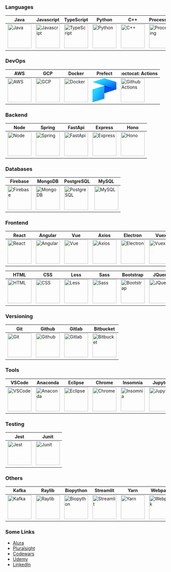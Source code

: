 ### Languages
|Java|Javascript|TypeScript|Python|C++|Processing|GoLang|         
|-|-|-|-|-|-|-|
|<img src="https://cdn.jsdelivr.net/gh/devicons/devicon@latest/icons/java/java-original.svg" title="Java" width="75" height="75"/>|<img src="https://cdn.jsdelivr.net/gh/devicons/devicon@latest/icons/javascript/javascript-original.svg" title="Javascript" width="75" height="75"/>|<img src="https://cdn.jsdelivr.net/gh/devicons/devicon@latest/icons/typescript/typescript-original.svg" title="TypeScript" width="75" height="75"/>|<img src="https://cdn.jsdelivr.net/gh/devicons/devicon@latest/icons/python/python-original.svg" title="Python" width="75" height="75"/>|<img src="https://cdn.jsdelivr.net/gh/devicons/devicon@latest/icons/cplusplus/cplusplus-original.svg" title="C++" width="75" height="75"/>|<img src="https://cdn.jsdelivr.net/gh/devicons/devicon@latest/icons/processing/processing-original-wordmark.svg" title="Processing" width="75" height="75"/>|<img  src="https://cdn.jsdelivr.net/gh/devicons/devicon@latest/icons/go/go-original.svg" title="GoLang" width="75" height="75"/>|

### DevOps
|AWS|GCP|Docker|Prefect|:octocat: Actions|
|-|-|-|-|-|
|<img src="https://cdn.jsdelivr.net/gh/devicons/devicon@latest/icons/amazonwebservices/amazonwebservices-plain-wordmark.svg" title="AWS" width="75" height="75"/>|<img src="https://cdn.jsdelivr.net/gh/devicons/devicon@latest/icons/googlecloud/googlecloud-original.svg" title="GCP" width="75" height="75"/>|<img src="https://cdn.jsdelivr.net/gh/devicons/devicon@latest/icons/docker/docker-original.svg" title="Docker" width="75" height="75"/>|<img src="https://raw.githubusercontent.com/PrefectHQ/prefect/main/ui/src/assets/logos/prefect-logo-mark-gradient.svg" title="Prefect" width="75" height="75"/>|<img src="https://cdn.jsdelivr.net/gh/devicons/devicon@latest/icons/githubactions/githubactions-original.svg" title="Github Actions" width="75" height="75"/>|

### Backend
|Node|Spring|FastApi|Express|Hono|
|-|-|-|-|-|
|<img src="https://cdn.jsdelivr.net/gh/devicons/devicon@latest/icons/nodejs/nodejs-original.svg" title="Node" width="75" height="75"/>|<img src="https://cdn.jsdelivr.net/gh/devicons/devicon@latest/icons/spring/spring-original.svg" title="Spring" width="75" height="75"/>|<img src="https://cdn.jsdelivr.net/gh/devicons/devicon@latest/icons/fastapi/fastapi-plain.svg" title="FastApi" width="75" height="75"/>|<img src="https://icon.icepanel.io/Technology/png-shadow-512/Express.png" title="Express" width="75" height="75"/>|<img src="https://seeklogo.com/images/H/hono-logo-85A5D1206D-seeklogo.com.png" title="Hono" width="75" height="75"/>|

### Databases
|Firebase|MongoDB|PostgreSQL|MySQL|
|-|-|-|-|
|<img src="https://cdn.jsdelivr.net/gh/devicons/devicon@latest/icons/firebase/firebase-original.svg" title="Firebase" width="75" height="75"/>|<img src="https://cdn.jsdelivr.net/gh/devicons/devicon@latest/icons/mongodb/mongodb-original.svg" title="MongoDB" width="75" height="75"/>|<img src="https://cdn.jsdelivr.net/gh/devicons/devicon@latest/icons/postgresql/postgresql-original.svg" title="PostgreSQL" width="75" height="75"/>|<img src="https://cdn.jsdelivr.net/gh/devicons/devicon@latest/icons/mysql/mysql-original.svg" title="MySQL" width="75" height="75"/>|

### Frontend
|React|Angular|Vue|Axios|Electron|Vuex|Redux|Router|
|-|-|-|-|-|-|-|-|
|<img src="https://cdn.jsdelivr.net/gh/devicons/devicon@latest/icons/react/react-original.svg" title="React" width="75" height="75"/>|<img src="https://cdn.jsdelivr.net/gh/devicons/devicon@latest/icons/angular/angular-original.svg" title="Angular" width="75" height="75"/>|<img src="https://cdn.jsdelivr.net/gh/devicons/devicon@latest/icons/vuejs/vuejs-original.svg" title="Vue" width="75" height="75"/>|<img src="https://cdn.jsdelivr.net/gh/devicons/devicon@latest/icons/axios/axios-plain.svg" title="Axios" width="75" height="75"/>|<img src="https://cdn.jsdelivr.net/gh/devicons/devicon@latest/icons/electron/electron-original.svg" title="Electron" width="75" height="75"/>|<img src="https://cdn.worldvectorlogo.com/logos/vuex-1.svg" title="Vuex" width="75" height="75"/>|<img src="https://cdn.jsdelivr.net/gh/devicons/devicon@latest/icons/redux/redux-original.svg" title="Redux" width="75" height="75"/>|<img src="https://cdn.jsdelivr.net/gh/devicons/devicon@latest/icons/reactrouter/reactrouter-original.svg" title="Router" width="75" height="75"/>|

|HTML|CSS|Less|Sass|Bootstrap|JQuery|Figma|
|-|-|-|-|-|-|-|
|<img src="https://cdn.jsdelivr.net/gh/devicons/devicon@latest/icons/html5/html5-original-wordmark.svg" title="HTML" width="75" height="75"/>|<img src="https://cdn.jsdelivr.net/gh/devicons/devicon@latest/icons/css3/css3-original-wordmark.svg" title="CSS" width="75" height="75"/>|<img src="https://cdn.jsdelivr.net/gh/devicons/devicon@latest/icons/less/less-plain-wordmark.svg" title="Less" width="75" height="75"/>|<img src="https://cdn.jsdelivr.net/gh/devicons/devicon@latest/icons/sass/sass-original.svg" title="Sass" width="75" height="75"/>|<img src="https://cdn.jsdelivr.net/gh/devicons/devicon@latest/icons/bootstrap/bootstrap-original.svg" title="Bootstrap" width="75" height="75"/>|<img src="https://cdn.jsdelivr.net/gh/devicons/devicon@latest/icons/jquery/jquery-original.svg" title="JQuery" width="75" height="75"/>|<img src="https://cdn.jsdelivr.net/gh/devicons/devicon@latest/icons/figma/figma-original.svg" title="Figma" width="75" height="75"/>|

### Versioning
|Git|Github|Gitlab|Bitbucket|
|-|-|-|-|
|<img src="https://cdn.jsdelivr.net/gh/devicons/devicon@latest/icons/git/git-original.svg" title="Git" width="75" height="75"/>|<img src="https://github.githubassets.com/assets/GitHub-Mark-ea2971cee799.png" title="Github" width="75" height="75"/>|<img src="https://cdn.jsdelivr.net/gh/devicons/devicon@latest/icons/gitlab/gitlab-original.svg" title="Gitlab" width="75" height="75"/>|<img src="https://cdn.jsdelivr.net/gh/devicons/devicon@latest/icons/bitbucket/bitbucket-original.svg" title="Bitbucket" width="75" height="75"/>|

### Tools
|VSCode|Anaconda|Eclipse|Chrome|Insomnia|Jupyter|
|-|-|-|-|-|-|
|<img src="https://cdn.jsdelivr.net/gh/devicons/devicon@latest/icons/vscode/vscode-original.svg" title="VSCode" width="75" height="75"/>|<img src="https://cdn.jsdelivr.net/gh/devicons/devicon@latest/icons/anaconda/anaconda-original.svg" title="Anaconda" width="75" height="75"/>|<img src="https://cdn.jsdelivr.net/gh/devicons/devicon@latest/icons/eclipse/eclipse-original.svg" title="Eclipse" width="75" height="75"/>|<img src="https://cdn.jsdelivr.net/gh/devicons/devicon@latest/icons/chrome/chrome-original.svg" title="Chrome" width="75" height="75"/>|<img src="https://cdn.jsdelivr.net/gh/devicons/devicon@latest/icons/insomnia/insomnia-original.svg" title="Insomnia" width="75" height="75"/>|<img src="https://cdn.jsdelivr.net/gh/devicons/devicon@latest/icons/jupyter/jupyter-original.svg" title="Jupyter" width="75" height="75"/>|

### Testing
|Jest|Junit|
|-|-|
|<img src="https://cdn.jsdelivr.net/gh/devicons/devicon@latest/icons/jest/jest-plain.svg" title="Jest" width="75" height="75"/>|<img src="https://cdn.jsdelivr.net/gh/devicons/devicon@latest/icons/junit/junit-original.svg" title="Junit" width="75" height="75"/>|

### Others
|Kafka|Raylib|Biopython|Streamlit|Yarn|Webpack|Stripe|
|-|-|-|-|-|-|-|
|<img src="https://encrypted-tbn0.gstatic.com/images?q=tbn:ANd9GcTVa3Oi4m4gM8IrnBU-Ct0PwsXgCRe6cfLMhiLytNWjiL6B918z7OHnGrN3nshGU18WV3s&usqp=CAU" title="Kafka" width="75" height="75"/>|<img src="https://upload.wikimedia.org/wikipedia/commons/f/f4/Raylib_logo.png" title="Raylib" width="75" height="75"/>|<img src="https://biopython.org/assets/images/biopython_logo_white.png" title="Biopython" width="75" height="75"/>|<img src="https://cdn.jsdelivr.net/gh/devicons/devicon@latest/icons/streamlit/streamlit-original.svg" title="Streamlit" width="75" height="75"/>|<img src="https://cdn.jsdelivr.net/gh/devicons/devicon@latest/icons/yarn/yarn-original.svg" title="Yarn" width="75" height="75"/>|<img src="https://cdn.jsdelivr.net/gh/devicons/devicon@latest/icons/webpack/webpack-original.svg" title="Webpack" width="75" height="75"/>|<img src="https://cdn.iconscout.com/icon/free/png-512/free-stripe-2-498440.png?f=webp&w=75" title="Stripe" width="75" height="75"/>|

### Some Links
- [Alura](https://cursos.alura.com.br/user/thauroo)
- [Pluralsight](https://app.pluralsight.com/profile/black-devx)
- [Codewars](https://www.codewars.com/users/Devxgen)
- [Udemy](https://www.udemy.com/user/thiago-rodrigues-52/)
- [LinkedIn](https://www.linkedin.com/in/thiago-dx/) 
